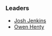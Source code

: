 ### Leaders

* [Josh Jenkins](mailto:josh.jenkins@owasp.org) 
* [Owen Henty](mailto:owen.jh@owasp.org)
